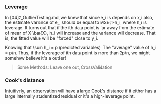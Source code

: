 
### Leverage

In [04]2_OutlierTesting.md, we knew that since e_i is depends on x_i also, the estimate variance of e_i should be equal to MSE(1-h_i) where h_i is leverage. It turns out that if the ith data point is far away from the estimate of mean of X \bar{X}, h_i will increase and the variance will decrease. That is, the fitted value will be "forced" close to y_i. 


Knowing that \sum h_i = p (predicted variables). The "average" value of h_i = p/n. Thus, if the leverage of ith data point is more than 2p/n, we might somehow believe it's a outlier!

> Some Methods: Leave one out, CrossValidation


### Cook's distance

Intuitively, an observation will have a large Cook's distance if it either has a large internally studentized residual or it's a high-leverage point.

